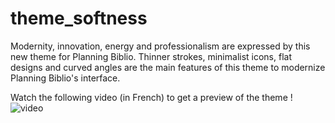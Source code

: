 # theme_softness

Modernity, innovation, energy and professionalism are expressed by this new theme for Planning Biblio.
Thinner strokes, minimalist icons, flat designs and curved angles are the main features of this theme to modernize Planning Biblio's interface.

Watch the following video (in French) to get a preview of the theme !
![video](https://youtu.be/TRYpmR6k_bw)
